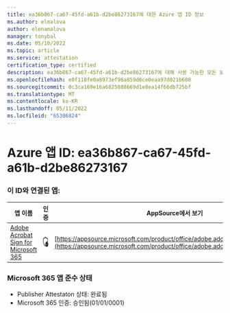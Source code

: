 ```yaml
---
title: ea36b867-ca67-45fd-a61b-d2be86273167에 대한 Azure 앱 ID 정보
ms.author: elmalova
author: elenamalova
manager: tonybal
ms.date: 05/10/2022
ms.topic: article
ms.service: attestation
certification_type: certified
description: ea36b867-ca67-45fd-a61b-d2be86273167에 대해 사용 가능한 모든 보안 및 규정 준수 정보입니다.
ms.openlocfilehash: e0f118fe0a8973ef96a859d6ce0eaa97d021b608
ms.sourcegitcommit: 0c3ca169e16a6825888669d1e8ea14f66db725bf
ms.translationtype: MT
ms.contentlocale: ko-KR
ms.lasthandoff: 05/11/2022
ms.locfileid: "65306824"
---
```

# <a name="azure-app-id-ea36b867-ca67-45fd-a61b-d2be86273167"></a>Azure 앱 ID: ea36b867-ca67-45fd-a61b-d2be86273167


### <a name="apps-associated-with-this-id"></a>이 ID와 연결된 앱:
| **앱 이름** | **인증** | **AppSource에서 보기** |
|--------------|---------------|-----------------------|
| [Adobe Acrobat Sign for Microsoft 365](../forward/adobe.adobe_sign_msft_saas_offer.md) | <img alt="Certified application badge" src="../media/certified-badge.png" height="25" width="25" /> | [https://appsource.microsoft.com/product/office/adobe.adobe_sign_msft_saas_offer](https://appsource.microsoft.com/product/office/adobe.adobe_sign_msft_saas_offer) |

### <a name="microsoft-365-app-compliance-status"></a>Microsoft 365 앱 준수 상태
- Publisher Attestaton 상태: 완료됨
- Microsoft 365 인증: 승인됨(01/01/0001)
